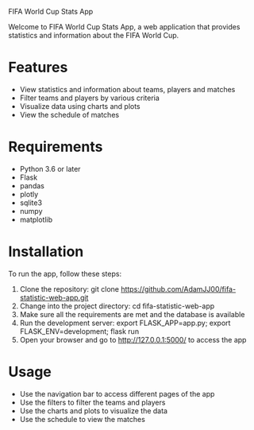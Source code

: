 FIFA World Cup Stats App

Welcome to FIFA World Cup Stats App, a web application that provides statistics and information about the FIFA World Cup.
# Features

- View statistics and information about teams, players and matches
- Filter teams and players by various criteria
- Visualize data using charts and plots
- View the schedule of matches

# Requirements

- Python 3.6 or later
- Flask
- pandas
- plotly
- sqlite3
- numpy
- matplotlib

# Installation

To run the app, follow these steps:

1. Clone the repository: git clone https://github.com/AdamJJ00/fifa-statistic-web-app.git
2. Change into the project directory: cd  fifa-statistic-web-app
3. Make sure all the requirements are met and the database is available
4. Run the development server: export FLASK_APP=app.py; export FLASK_ENV=development; flask run
5. Open your browser and go to http://127.0.0.1:5000/ to access the app

# Usage

- Use the navigation bar to access different pages of the app
- Use the filters to filter the teams and players
- Use the charts and plots to visualize the data
- Use the schedule to view the matches
